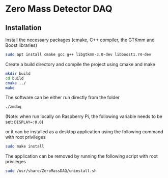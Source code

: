 # Zero Mass Detector DAQ


## Installation

Install the necessary packages (cmake, C++ compiler, the GTKmm and Boost libraries)

```bash
sudo apt install cmake gcc g++ libgtkmm-3.0-dev libboost1.74-dev
```

Create a build directory and compile the project using cmake and make

```bash
mkdir build
cd build
cmake ../
make
```

The software can be either run directly from the folder 

```bash
./zmdaq
```
(Note: when run locally on Raspberry Pi, the following variable needs to be set: `DISPLAY=:0.0`)

or it can be installed as a desktop application using the following command with root privileges
```bash
sudo make install
```

The application can be removed by running the following script with root privileges

```bash
sudo /usr/share/ZeroMassDAQ/uninstall.sh
```

